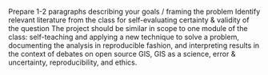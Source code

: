 Prepare 1-2 paragraphs describing your goals / framing the problem
Identify relevant literature from the class for self-evaluating certainty & validity of the question
The project should be similar in scope to one module of the class: self-teaching and applying a new technique to solve a problem, documenting the analysis in reproducible fashion, and interpreting results in the context of debates on open source GIS, GIS as a science, error & uncertainty, reproducibility, and ethics.
